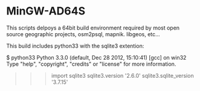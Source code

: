 MinGW-AD64S
===========

This scripts delpoys a 64bit build environment required by most open source geographic projects, osm2psql, mapnik. libgeos, etc...

This build includes python33 with the sqlite3 extention:

$ python33
Python 3.3.0 (default, Dec 28 2012, 15:10:41) [gcc] on win32
Type "help", "copyright", "credits" or "license" for more information.
>>> import sqlite3
>>> sqlite3.version
'2.6.0'
>>> sqlite3.sqlite_version
'3.7.15'
>>>